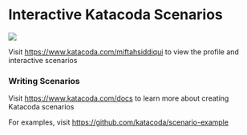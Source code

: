 # Interactive Katacoda Scenarios

[![](http://shields.katacoda.com/katacoda/miftahsiddiqui/count.svg)](https://www.katacoda.com/miftahsiddiqui "Get your profile on Katacoda.com")

Visit https://www.katacoda.com/miftahsiddiqui to view the profile and interactive scenarios

### Writing Scenarios
Visit https://www.katacoda.com/docs to learn more about creating Katacoda scenarios

For examples, visit https://github.com/katacoda/scenario-example

